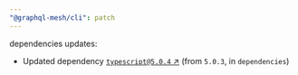 ```yaml
---
"@graphql-mesh/cli": patch
---
```

dependencies updates:
  - Updated dependency [`typescript@5.0.4` ↗︎](https://www.npmjs.com/package/typescript/v/5.0.4) (from `5.0.3`, in `dependencies`)
